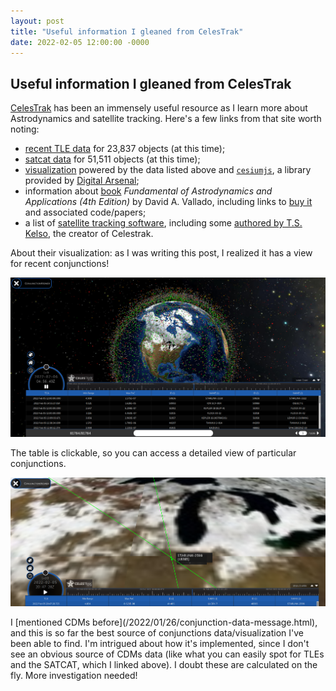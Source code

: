 ```yaml
---
layout: post
title: "Useful information I gleaned from CelesTrak"
date: 2022-02-05 12:00:00 -0000
---
```


## Useful information I gleaned from CelesTrak  

[CelesTrak](https://celestrak.com/) has been an immensely useful resource as I
learn more about Astrodynamics and satellite tracking. Here's a few links from
that site worth noting:

*   [recent TLE data](https://celestrak.com/pub/TLE/catalog.txt) for 23,837 objects (at this time);
*   [satcat data](https://celestrak.com/pub/satcat.txt) for 51,511 objects (at this time);
*   [visualization](https://celestrak.com/cesium/orbit-viz.php?tle=/pub/TLE/catalog.txt&satcat=/pub/satcat.txt)
powered by the data listed above and [`cesiumjs`](https://cesium.com/platform/cesiumjs/),
a library provided by [Digital Arsenal](https://digitalarsenal.io/); 
*   information about [book](https://celestrak.com/software/vallado-sw.php)
*Fundamental of Astrodynamics and Applications (4th Edition)* by David A. Vallado,
including links to [buy it](https://astrobooks.com/fundamentals-of-astrodynamics-and-applications-4th-edition-vallado-2013-softcover.aspx)
and associated code/papers;
*   a list of [satellite tracking software](https://celestrak.com/software/satellite/sat-trak.php),
including some [authored by T.S. Kelso](https://celestrak.com/software/tskelso-sw.php),
the creator of Celestrak.

About their visualization: as I was writing this post, I realized it has a
view for recent conjunctions!

<p align="center"> 
  <img src="/images/celestrak-conjunction-viewer.png" title="CelesTrak Conjunction Viewer" width="" />
</p>

The table is clickable, so you can access a detailed view of particular conjunctions.

<p align="center"> 
  <img src="/images/celestrak-conjunction-viewer-detail.png" title="Detailed view for a particular conjunction" width="" />
</p>

<a id="cdm" />
I [mentioned CDMs before](/2022/01/26/conjunction-data-message.html),
and this is so far the best source of conjunctions data/visualization I've been
able to find. I'm intrigued about how it's implemented, since I don't see an
obvious source of CDMs data (like what you can easily spot for TLEs and the SATCAT,
which I linked above). I doubt these are calculated on the fly. More investigation
needed!
